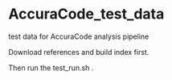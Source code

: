 # AccuraCode_test_data
test data for AccuraCode analysis pipeline


Download references and build index first.

Then run the test_run.sh .
